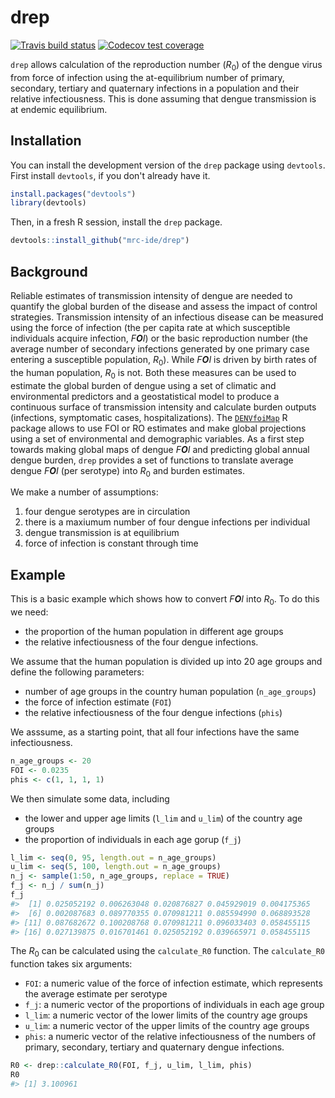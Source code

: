 
<!-- README.md is generated from README.Rmd. Please edit that file -->
drep
====

<!-- badges: start -->
[![Travis build status](https://travis-ci.org/mrc-ide/drep.svg?branch=master)](https://travis-ci.org/mrc-ide/drep) [![Codecov test coverage](https://codecov.io/gh/mrc-ide/drep/branch/master/graph/badge.svg)](https://codecov.io/gh/mrc-ide/drep?branch=master) <!-- badges: end -->

`drep` allows calculation of the reproduction number (*R*<sub>0</sub>) of the dengue virus from force of infection using the at-equilibrium number of primary, secondary, tertiary and quaternary infections in a population and their relative infectiousness. This is done assuming that dengue transmission is at endemic equilibrium.

Installation
------------

You can install the development version of the `drep` package using `devtools`. First install `devtools`, if you don't already have it.

``` r
install.packages("devtools")
library(devtools)
```

Then, in a fresh R session, install the `drep` package.

``` r
devtools::install_github("mrc-ide/drep")
```

Background
----------

Reliable estimates of transmission intensity of dengue are needed to quantify the global burden of the disease and assess the impact of control strategies. Transmission intensity of an infectious disease can be measured using the force of infection (the per capita rate at which susceptible individuals acquire infection, *F**O**I*) or the basic reproduction number (the average number of secondary infections generated by one primary case entering a susceptible population, *R*<sub>0</sub>). While *F**O**I* is driven by birth rates of the human population, *R*<sub>0</sub> is not. Both these measures can be used to estimate the global burden of dengue using a set of climatic and environmental predictors and a geostatistical model to produce a continuous surface of transmission intensity and calculate burden outputs (infections, symptomatic cases, hospitalizations). The [`DENVfoiMap`](https://github.com/lorecatta/DENVfoiMap) R package allows to use FOI or RO estimates and make global projections using a set of environmental and demographic variables. As a first step towards making global maps of dengue *F**O**I* and predicting global annual dengue burden, `drep` provides a set of functions to translate average dengue *F**O**I* (per serotype) into *R*<sub>0</sub> and burden estimates.

We make a number of assumptions:

1.  four dengue serotypes are in circulation
2.  there is a maxiumum number of four dengue infections per individual
3.  dengue transmission is at equilibrium
4.  force of infection is constant through time

Example
-------

This is a basic example which shows how to convert *F**O**I* into *R*<sub>0</sub>. To do this we need:

-   the proportion of the human population in different age groups
-   the relative infectiousness of the four dengue infections.

We assume that the human population is divided up into 20 age groups and define the following parameters:

-   number of age groups in the country human population (`n_age_groups`)
-   the force of infection estimate (`FOI`)
-   the relative infectiousness of the four dengue infections (`phis`)

We asssume, as a starting point, that all four infections have the same infectiousness.

``` r
n_age_groups <- 20
FOI <- 0.0235
phis <- c(1, 1, 1, 1)
```

We then simulate some data, including

-   the lower and upper age limits (`l_lim` and `u_lim`) of the country age groups
-   the proportion of individuals in each age gorup (`f_j`)

``` r
l_lim <- seq(0, 95, length.out = n_age_groups)
u_lim <- seq(5, 100, length.out = n_age_groups)
n_j <- sample(1:50, n_age_groups, replace = TRUE)
f_j <- n_j / sum(n_j)
f_j
#>  [1] 0.025052192 0.006263048 0.020876827 0.045929019 0.004175365
#>  [6] 0.002087683 0.089770355 0.070981211 0.085594990 0.068893528
#> [11] 0.087682672 0.100208768 0.070981211 0.096033403 0.058455115
#> [16] 0.027139875 0.016701461 0.025052192 0.039665971 0.058455115
```

The *R*<sub>0</sub> can be calculated using the `calculate_R0` function. The `calculate_R0` function takes six arguments:

-   `FOI`: a numeric value of the force of infection estimate, which represents the average estimate per serotype
-   `f_j`: a numeric vector of the proportions of individuals in each age group
-   `l_lim`: a numeric vector of the lower limits of the country age groups
-   `u_lim`: a numeric vector of the upper limits of the country age groups
-   `phis`: a numeric vector of the relative infectiousness of the numbers of primary, secondary, tertiary and quaternary dengue infections.

``` r
R0 <- drep::calculate_R0(FOI, f_j, u_lim, l_lim, phis)
R0
#> [1] 3.100961
```
